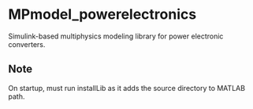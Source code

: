 # MPmodel_powerelectronics
Simulink-based multiphysics modeling library for power electronic converters.

## Note
On startup, must run installLib as it adds the source directory to MATLAB path. 
